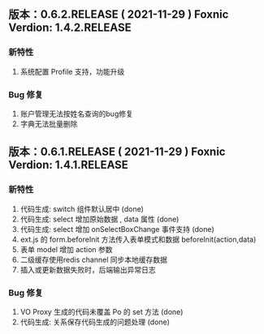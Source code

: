 ## 版本：0.6.2.RELEASE ( 2021-11-29 )  Foxnic Verdion: 1.4.2.RELEASE
### 新特性

1. 系统配置 Profile 支持，功能升级


### Bug 修复
1. 账户管理无法按姓名查询的bug修复
2. 字典无法批量删除

















## 版本：0.6.1.RELEASE ( 2021-11-29 )  Foxnic Verdion: 1.4.1.RELEASE
### 新特性

1. 代码生成: switch 组件默认居中 (done)
2. 代码生成: select 增加原始数据 , data 属性 (done)
3. 代码生成: select 增加 onSelectBoxChange 事件支持 (done)
4. ext.js 的 form.beforeInit 方法传入表单模式和数据 beforeInit(action,data)
5. 表单 model 增加 action 参数
6. 二级缓存使用redis channel 同步本地缓存数据
7. 插入或更新数据失败时，后端输出异常日志

   
### Bug 修复
1. VO Proxy 生成的代码未覆盖 Po 的 set 方法 (done)
2. 代码生成: 关系保存代码生成的问题处理  (done)

